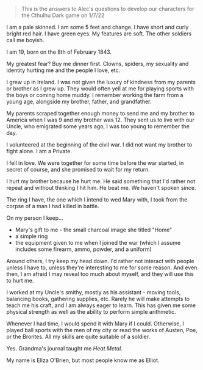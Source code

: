 > This is the answers to Alec's questions to develop our characters for the Cthulhu Dark game on 1/7/22

I am a pale skinned. I am some 5 feet and change. I have short and curly bright red hair. I have green eyes. My features are soft. The other soldiers call me boyish. 

I am 19, born on the 8th of February 1843. 

My greatest fear? Buy me dinner first. Clowns, spiders, my sexuality and identity hurting me and the people I love, etc.

I grew up in Ireland.  I was not given the luxury of kindness from my parents or brother as I grew up. They would often yell at me for playing sports with the boys or coming home muddy. I remember working the farm from a young age, alongside my brother, father, and grandfather.

My parents scraped together enough money to send me and my brother to America when I was 9 and my brother was 12. They sent us to live with our Uncle, who emigrated some years ago, I was too young to remember the day.

I volunteered at the beginning of the civil war. I did not want my brother to fight alone. I am a Private.

I fell in love. We were together for some time before the war started, in secret of course, and she promised to wait for my return. 

I hurt my brother because he hurt me. He said something that I'd rather not repeat and without thinking I hit him. He beat me. We haven't spoken since.

The ring I have, the one which I intend to wed Mary with, I took from the corpse of a man I had killed in battle. 

On my person I keep... 
- Mary's gift to me - the small charcoal image she titled "Home" 
- a simple ring
- the equipment given to me when I joined the war (which I assume includes some firearm, ammo, powder, and a uniform)

Around others, I try keep my head down. I'd rather not interact with people unless I have to, unless they're interesting to me for some reason. And even then, I am afraid I may reveal too much about myself, and they will use this to hurt me.

I worked at my Uncle's smithy, mostly as his assistant - moving tools, balancing books, gathering supplies, etc. Rarely he will make attempts to teach me his craft, and I am always eager to learn. This has given me some physical strength as well as the ability to perform simple arithmetic. 

Whenever I had time, I would spend it with Mary if I could. Otherwise, I played ball sports with the men of my city or read the works of Austen, Poe, or the Brontes. All my skills are quite suitable of a soldier.

Yes. Grandma's journal taught me *Heat Metal*.

My name is Eliza O'Brien, but most people know me as Elliot.